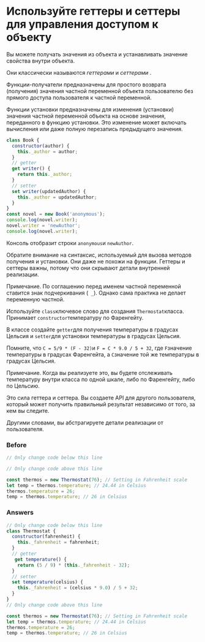 # Используйте геттеры и сеттеры для управления доступом к объекту
Вы можете получать значения из объекта и устанавливать значение свойства внутри объекта.

Они классически называются _геттерами_ и _сеттерами_ .

Функции-получатели предназначены для простого возврата (получения) значения частной переменной объекта пользователю без прямого доступа пользователя к частной переменной.

Функции установки предназначены для изменения (установки) значения частной переменной объекта на основе значения, переданного в функцию установки. Это изменение может включать вычисления или даже полную перезапись предыдущего значения.
```javascript
class Book {
  constructor(author) {
    this._author = author;
  }
  // getter
  get writer() {
    return this._author;
  }
  // setter
  set writer(updatedAuthor) {
    this._author = updatedAuthor;
  }
}
const novel = new Book('anonymous');
console.log(novel.writer);
novel.writer = 'newAuthor';
console.log(novel.writer);
```
Консоль отобразит строки `anonymous`и `newAuthor`.

Обратите внимание на синтаксис, используемый для вызова методов получения и установки. Они даже не похожи на функции. Геттеры и сеттеры важны, потому что они скрывают детали внутренней реализации.

Примечание. По соглашению перед именем частной переменной ставится знак подчеркивания (` _`). Однако сама практика не делает переменную частной.

Используйте `class`ключевое слово для создания `Thermostat`класса. Принимает `constructor`температуру по Фаренгейту.

В классе создайте `getter`для получения температуры в градусах Цельсия и `setter`для установки температуры в градусах Цельсия.

Помните, что `C = 5/9 * (F - 32)`и `F = C * 9.0 / 5 + 32`, где `F`значение температуры в градусах Фаренгейта, а `C`значение той же температуры в градусах Цельсия.

Примечание. Когда вы реализуете это, вы будете отслеживать температуру внутри класса по одной шкале, либо по Фаренгейту, либо по Цельсию.

Это сила геттера и сеттера. Вы создаете API для другого пользователя, который может получить правильный результат независимо от того, за кем вы следите.

Другими словами, вы абстрагируете детали реализации от пользователя.
### Before
```javascript
// Only change code below this line

// Only change code above this line

const thermos = new Thermostat(76); // Setting in Fahrenheit scale
let temp = thermos.temperature; // 24.44 in Celsius
thermos.temperature = 26;
temp = thermos.temperature; // 26 in Celsius
```
### Answers
```javascript
// Only change code below this line
class Thermostat {
  constructor(fahrenheit) {
    this._fahrenheit = fahrenheit;
  }
  // getter
   get temperature() {
    return (5 / 9) * (this._fahrenheit - 32);
  }
  // setter
  set temperature(celsius) {
    this._fahrenheit = (celsius * 9.0) / 5 + 32;
  }
}
// Only change code above this line

const thermos = new Thermostat(76); // Setting in Fahrenheit scale
let temp = thermos.temperature; // 24.44 in Celsius
thermos.temperature = 26;
temp = thermos.temperature; // 26 in Celsius
```
